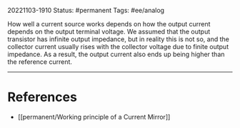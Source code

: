 20221103-1910
Status: #permanent 
Tags: #ee/analog 

How well a current source works depends on how the output current depends on the output terminal voltage. We assumed that the output transistor has infinite output impedance, but in reality this is not so, and the collector current usually rises with the collector voltage due to finite output impedance. As a result, the output current also ends up being higher than the reference current.


---
# References

- [[permanent/Working principle of a Current Mirror]]